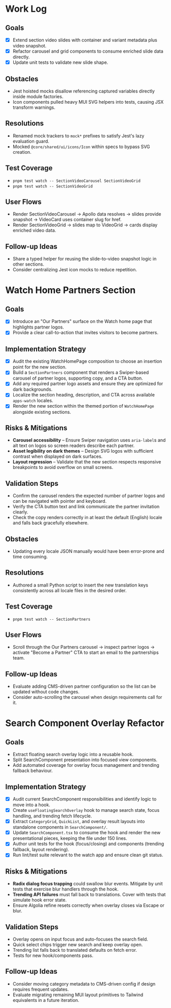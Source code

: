 # Work Log

## Goals

- [x] Extend section video slides with container and variant metadata plus video snapshot.
- [x] Refactor carousel and grid components to consume enriched slide data directly.
- [x] Update unit tests to validate new slide shape.

## Obstacles

- Jest hoisted mocks disallow referencing captured variables directly inside module factories.
- Icon components pulled heavy MUI SVG helpers into tests, causing JSX transform warnings.

## Resolutions

- Renamed mock trackers to `mock*` prefixes to satisfy Jest's lazy evaluation guard.
- Mocked `@core/shared/ui/icons/Icon` within specs to bypass SVG creation.

## Test Coverage

- `pnpm test watch -- SectionVideoCarousel SectionVideoGrid`
- `pnpm test watch -- SectionVideoGrid`

## User Flows

- Render SectionVideoCarousel -> Apollo data resolves -> slides provide snapshot -> VideoCard uses container slug for href.
- Render SectionVideoGrid -> slides map to VideoGrid -> cards display enriched video data.

## Follow-up Ideas

- Share a typed helper for reusing the slide-to-video snapshot logic in other sections.
- Consider centralizing Jest icon mocks to reduce repetition.

# Watch Home Partners Section

## Goals
- [x] Introduce an "Our Partners" surface on the Watch home page that highlights partner logos.
- [x] Provide a clear call-to-action that invites visitors to become partners.

## Implementation Strategy
- [x] Audit the existing WatchHomePage composition to choose an insertion point for the new section.
- [x] Build a `SectionPartners` component that renders a Swiper-based carousel of partner logos, supporting copy, and a CTA button.
- [x] Add any required partner logo assets and ensure they are optimized for dark backgrounds.
- [x] Localize the section heading, description, and CTA across available `apps-watch` locales.
- [x] Render the new section within the themed portion of `WatchHomePage` alongside existing sections.

## Risks & Mitigations
- **Carousel accessibility** – Ensure Swiper navigation uses `aria-label`s and alt text on logos so screen readers describe each partner.
- **Asset legibility on dark themes** – Design SVG logos with sufficient contrast when displayed on dark surfaces.
- **Layout regression** – Validate that the new section respects responsive breakpoints to avoid overflow on small screens.

## Validation Steps
- Confirm the carousel renders the expected number of partner logos and can be navigated with pointer and keyboard.
- Verify the CTA button text and link communicate the partner invitation clearly.
- Check the copy renders correctly in at least the default (English) locale and falls back gracefully elsewhere.

## Obstacles
- Updating every locale JSON manually would have been error-prone and time consuming.

## Resolutions
- Authored a small Python script to insert the new translation keys consistently across all locale files in the desired order.

## Test Coverage
- `pnpm test watch -- SectionPartners`

## User Flows
- Scroll through the Our Partners carousel → inspect partner logos → activate "Become a Partner" CTA to start an email to the partnerships team.

## Follow-up Ideas
- Evaluate adding CMS-driven partner configuration so the list can be updated without code changes.
- Consider auto-scrolling the carousel when design requirements call for it.

# Search Component Overlay Refactor

## Goals

- Extract floating search overlay logic into a reusable hook.
- Split SearchComponent presentation into focused view components.
- Add automated coverage for overlay focus management and trending fallback behaviour.

## Implementation Strategy

- [x] Audit current SearchComponent responsibilities and identify logic to move into a hook.
- [x] Create `useFloatingSearchOverlay` hook to manage search state, focus handling, and trending fetch lifecycle.
- [x] Extract `CategoryGrid`, `QuickList`, and overlay result layouts into standalone components in `SearchComponent/`.
- [x] Update `SearchComponent.tsx` to consume the hook and render the new presentational pieces, keeping the file under 150 lines.
- [x] Author unit tests for the hook (focus/closing) and components (trending fallback, layout rendering).
- [x] Run lint/test suite relevant to the watch app and ensure clean git status.

## Risks & Mitigations

- **Radix dialog focus trapping** could swallow blur events. Mitigate by unit tests that exercise blur handlers through the hook.
- **Trending API failures** must fall back to translations. Cover with tests that simulate hook error state.
- Ensure Algolia refine resets correctly when overlay closes via Escape or blur.

## Validation Steps

- Overlay opens on input focus and auto-focuses the search field.
- Quick select chips trigger new search and keep overlay open.
- Trending list falls back to translated defaults on fetch error.
- Tests for new hook/components pass.

## Follow-up Ideas

- Consider moving category metadata to CMS-driven config if design requires frequent updates.
- Evaluate migrating remaining MUI layout primitives to Tailwind equivalents in a future iteration.
